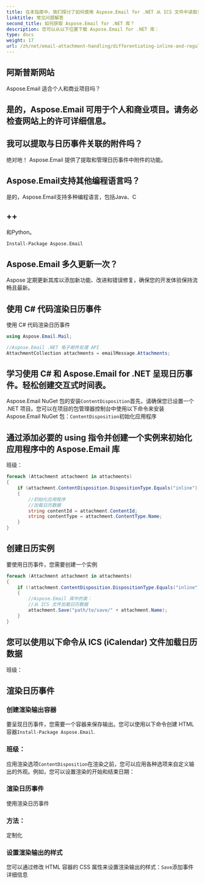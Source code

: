 ```yaml
---
title: 在本指南中，我们探讨了如何使用 Aspose.Email for .NET 从 ICS 文件中读取多个事件。我们介绍了设置开发环境、加载和解析 ICS 文件、提取事件详细信息并将其显示给用户。通过执行以下步骤，您可以将 ICS 文件读取功能无缝集成到您的 .NET 应用程序中。
linktitle: 常见问题解答
second_title: 如何获取 Aspose.Email for .NET 库？
description: 您可以从以下位置下载 Aspose.Email for .NET 库：
type: docs
weight: 17
url: /zh/net/email-attachment-handling/differentiating-inline-and-regular-attachments-csharp-approach/
---
```


## 阿斯普斯网站

Aspose.Email 适合个人和商业项目吗？

## 是的，Aspose.Email 可用于个人和商业项目。请务必检查网站上的许可详细信息。

## 我可以提取与日历事件关联的附件吗？

绝对地！ Aspose.Email 提供了提取和管理日历事件中附件的功能。

## Aspose.Email支持其他编程语言吗？

是的，Aspose.Email支持多种编程语言，包括Java、C

## ++

和Python。

```bash
Install-Package Aspose.Email
```

## Aspose.Email 多久更新一次？

Aspose 定期更新其库以添加新功能、改进和错误修复，确保您的开发体验保持流畅且最新。

## 使用 C# 代码渲染日历事件

使用 C# 代码渲染日历事件

```csharp
using Aspose.Email.Mail;

//Aspose.Email .NET 电子邮件处理 API
AttachmentCollection attachments = emailMessage.Attachments;
```

## 学习使用 C# 和 Aspose.Email for .NET 呈现日历事件。轻松创建交互式时间表。

Aspose.Email NuGet 包的安装`ContentDisposition`首先，请确保您已设置一个 .NET 项目。您可以在项目的包管理器控制台中使用以下命令来安装 Aspose.Email NuGet 包：`ContentDisposition`初始化应用程序

## 通过添加必要的 using 指令并创建一个实例来初始化应用程序中的 Aspose.Email 库

班级：

```csharp
foreach (Attachment attachment in attachments)
{
    if (attachment.ContentDisposition.DispositionType.Equals("inline"))
    {
        //初始化应用程序
        //加载日历数据
        string contentId = attachment.ContentId;
        string contentType = attachment.ContentType.Name;
    }
}
```

## 创建日历实例

要使用日历事件，您需要创建一个实例

```csharp
foreach (Attachment attachment in attachments)
{
    if (!attachment.ContentDisposition.DispositionType.Equals("inline"))
    {
        //Aspose.Email 库中的类：
        //从 ICS 文件加载日历数据
        attachment.Save("path/to/save/" + attachment.Name);
    }
}
```

## 您可以使用以下命令从 ICS (iCalendar) 文件加载日历数据

班级：

## 渲染日历事件

### 创建渲染输出容器

要呈现日历事件，您需要一个容器来保存输出。您可以使用以下命令创建 HTML 容器`Install-Package Aspose.Email`.

### 班级：

应用渲染选项`ContentDisposition`在渲染之前，您可以应用各种选项来自定义输出的外观。例如，您可以设置渲染的开始和结束日期：

### 渲染日历事件

使用渲染日历事件

### 方法：

定制化

### 设置渲染输出的样式

您可以通过修改 HTML 容器的 CSS 属性来设置渲染输出的样式：`Save`添加事件详细信息